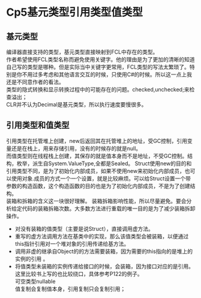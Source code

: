 # Cp5基元类型引用类型值类型
## 基元类型
编译器直接支持的类型，基元类型直接映射到FCL中存在的类型。  
作者希望使用FCL类型名称而避免使用关键字。他的理由是为了更加的清晰的知道自己写的类型是哪种。但是实际当中关键字更常用，FCL类型的写法太繁琐了。特别是你不用过多考虑和其他语言交互的时候，只使用C#的时候。所以这一点上我还是不同意作者的看法。  
类型的隐式转换和显示转换过程中的可能存在的问题。checked,unchecked;来检查溢出；  
CLR并不认为Decimal是基元类型，所以执行速度要慢很多。
## 引用类型和值类型
引用类型在托管堆上创建，new后返回其在托管堆上的地址，受GC控制，引用变量还是在栈上，用来存储引用，没有的时候存的就是null。  
而值类型则在线程栈上创建，其保存的就是值本身而不是地址，不受GC控制。结构，枚举，派生自System.ValueType,全都是Sealed。
Struct使用new的目的和引用类型不同，是为了初始化内部成员，如果不使用new来初始化内部成员，也可以使用对象.成员的方式一个一个设置，就是比较麻烦。可以给Struct设置一个带参数的构造函数，这个构造函数的目的也是为了初始化内部成员，不是为了创建结构。  
装箱和拆箱的含义这一块很好理解。  装箱拆箱影响性能，所以尽量避免。要会分析给定代码的装箱拆箱次数。大多数方法进行重载的唯一目的是为了减少装箱拆卸操作。 
* 对没有装箱的值类型（主要是说Struct），直接调用虚方法。
* 重写的虚方法调用方法在基类中的实现，那么该值类型会被装箱，以便通过this指针引用对一个堆对象的引用传递给基方法。  
* 调用非虚的继承自Object的的方法需要装箱，因为需要的this指向的是堆上的实例的引用 。   
* 将值类型未装箱的实例传递给接口的时候，会装箱，因为接口对应的是引用。
这里比较书上写的也比较绕口，具体参考P122的例子。  
可空类型nullable  
值复制会复制值本身，引用复制只会复制引用；